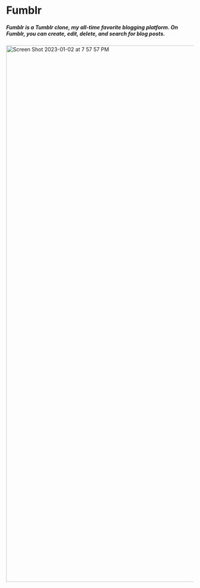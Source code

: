 # Fumblr
##### Fumblr is a Tumblr clone, my all-time favorite blogging platform. On Fumblr, you can create, edit, delete, and search for blog posts.
<img width="1438" alt="Screen Shot 2023-01-02 at 7 57 57 PM" src="https://user-images.githubusercontent.com/98375833/210300089-d2434d3f-9594-4cc3-90c9-50f2a6c787c1.png">
